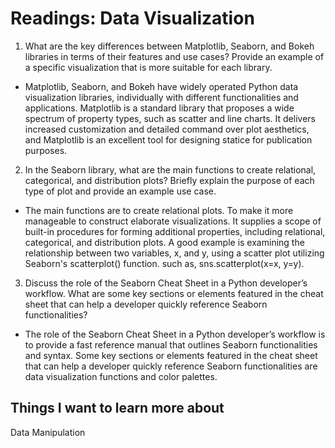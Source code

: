 # Readings: Data Visualization

1. What are the key differences between Matplotlib, Seaborn, and Bokeh libraries in terms of their features and use cases? Provide an example of a specific visualization that is more suitable for each library.

- Matplotlib, Seaborn, and Bokeh have widely operated Python data visualization libraries, individually with different functionalities and applications. Matplotlib is a standard library that proposes a wide spectrum of property types, such as scatter and line charts. It delivers increased customization and detailed command over plot aesthetics, and Matplotlib is an excellent tool for designing statice for publication purposes.

2. In the Seaborn library, what are the main functions to create relational, categorical, and distribution plots? Briefly explain the purpose of each type of plot and provide an example use case.

- The main functions are to create relational plots. To make it more manageable to construct elaborate visualizations. It supplies a scope of built-in procedures for forming additional properties, including relational, categorical, and distribution plots. A good example is examining the relationship between two variables, x, and y, using a scatter plot utilizing Seaborn's scatterplot() function. such as, sns.scatterplot(x=x, y=y).

3. Discuss the role of the Seaborn Cheat Sheet in a Python developer’s workflow. What are some key sections or elements featured in the cheat sheet that can help a developer quickly reference Seaborn functionalities?

- The role of the Seaborn Cheat Sheet in a Python developer’s workflow is to provide a fast reference manual that outlines Seaborn functionalities and syntax. Some key sections or elements featured in the cheat sheet that can help a developer quickly reference Seaborn functionalities are data visualization functions and color palettes.

## Things I want to learn more about

Data Manipulation
